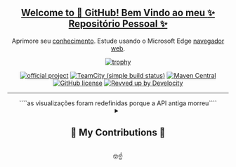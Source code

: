 
<div><a href="https://github.com/rodrigo-coelli">
    <div  align="center">
        
##  Welcome to 👋 GitHub! Bem Vindo ao meu [✨   Repositório Pessoal   ✨](https://github.com/octoelli/presentation/)


<!--
**rodrigo-coelli/rodrigo-coelli** is a ✨ _special_ ✨ repository because its `README.md` (this file) appears on your GitHub profile.

Here are some ideas to get you started:

- 🔭 I’m currently working on ...
- 🌱 I’m currently learning ...
- 👯 I’m looking to collaborate on ...
- 🤔 I’m looking for help with ...
- 💬 Ask me about ...
- 📫 How to reach me: ...
- 😄 Pronouns: ...
- ⚡ Fun fact: ...
-->


  
Aprimore seu [conhecimento](https://ai.google.dev/).
Estude usando o Microsoft Edge [navegador web](https://www.microsoft.com/pt-br/edge/download?msockid=1c4fe7f3187a6a6229b4f35f19cb6b24&form=MA13FJ).

[![trophy](https://github-profile-trophy.vercel.app/?username=XDr4ck&theme=dracula)](https://github.com/stars/XDr4ck/lists/future-ideas)

[![official project](https://jb.gg/badges/official.svg)](https://confluence.jetbrains.com/display/ALL/JetBrains+on+GitHub)
[![TeamCity (simple build status)](https://img.shields.io/teamcity/http/teamcity.jetbrains.com/s/Kotlin_KotlinPublic_Compiler.svg)](https://teamcity.jetbrains.com/buildConfiguration/Kotlin_KotlinPublic_Compiler?branch=%3Cdefault%3E&buildTypeTab=overview&mode=builds)
[![Maven Central](https://img.shields.io/maven-central/v/org.jetbrains.kotlin/kotlin-maven-plugin.svg)](https://search.maven.org/#search%7Cga%7C1%7Cg%3A%22org.jetbrains.kotlin%22)
[![GitHub license](https://img.shields.io/badge/license-Apache%20License%202.0-blue.svg?style=flat)](https://www.apache.org/licenses/LICENSE-2.0)
[![Revved up by Develocity](https://img.shields.io/badge/Revved%20up%20by-Develocity-06A0CE?logo=Gradle&labelColor=02303A)](https://ge.jetbrains.com/scans?search.rootProjectNames=Kotlin)
<br/>
<hr/>
<div align="center">
    ````as visualizações foram redefinidas porque a API antiga morreu````

<details>
  <summary><h2>🐍 My Contributions 🐍</h2></summary>
<br>
  
  <br>
  <img alt="snake eating my contributions" src="https://github.com/XDr4ck/XDr4ck/blob/main/github-user-contribution.svg" />
 <p></p><img src="https://views-counter.vercel.app/badge?pageId=XDr4ck%2FViews-Counter" alt="Views Counter"></p>
  <br/><br/><br/>
</div>
</details>

🤓☝️
</div>
  </div>
</div>
